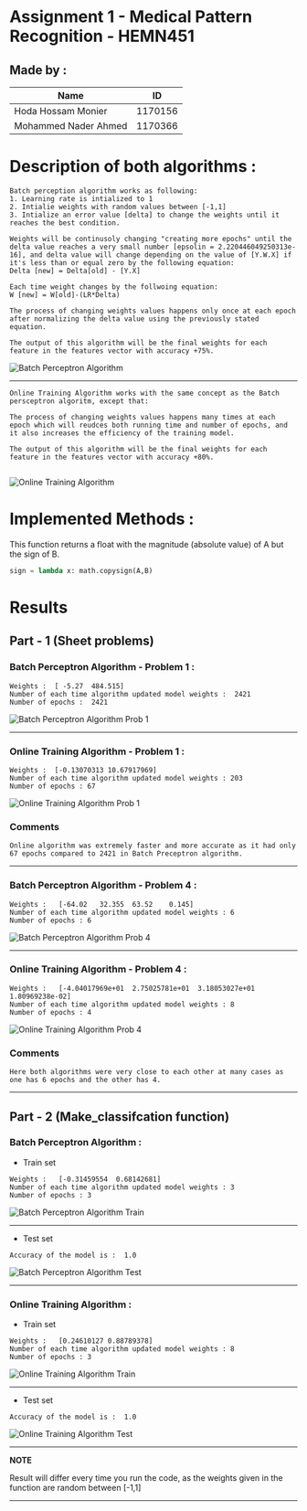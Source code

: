 # Assignment 1 - Medical Pattern Recognition - HEMN451
## Made by :

| Name | ID |
| ------ | ----------- |
| Hoda Hossam Monier   | 1170156 |
| Mohammed Nader Ahmed | 1170366 |

# **Description of both algorithms :**
```
Batch perception algorithm works as following:
1. Learning rate is intialized to 1
2. Intialie weights with random values between [-1,1]
3. Intialize an error value [delta] to change the weights until it reaches the best condition.

Weights will be continusoly changing "creating more epochs" until the delta value reaches a very small number [epsolin = 2.220446049250313e-16], and delta value will change depending on the value of [Y.W.X] if it's less than or equal zero by the following equation:
Delta [new] = Delta[old] - [Y.X]

Each time weight changes by the follwoing equation:
W [new] = W[old]-(LR*Delta)

The process of changing weights values happens only once at each epoch after normalizing the delta value using the previously stated equation. 
 
The output of this algorithm will be the final weights for each feature in the features vector with accuracy +75%.  
```

![Batch Perceptron Algorithm](/Images/Batch_Pcode.jPG)

---

```
Online Training Algorithm works with the same concept as the Batch persceptron algoritm, except that:

The process of changing weights values happens many times at each epoch which will reudces both running time and number of epochs, and it also increases the efficiency of the training model.

The output of this algorithm will be the final weights for each feature in the features vector with accuracy +80%. 
 
```


![Online Training Algorithm](Images/Onlinebatch_Pcode.JPG)

# **Implemented Methods :** 

This function returns a float with the magnitude (absolute value) of A but the sign of B.
```py
sign = lambda x: math.copysign(A,B)
```

# **Results**

## **Part - 1 (Sheet problems)**

### Batch Perceptron Algorithm - Problem 1 :
```
Weights :  [ -5.27  484.515]
Number of each time algorithm updated model weights :  2421
Number of epochs :  2421
```
![Batch Perceptron Algorithm Prob 1](Images/Batch_Perceptron_Prob1.jPG)

---

### Online Training Algorithm - Problem 1 :

```
Weights :  [-0.13070313 10.67917969]
Number of each time algorithm updated model weights : 203
Number of epochs : 67
```
![Online Training Algorithm Prob 1](Images/Online_Algorithm_Prob1.jPG)


### **Comments**
```
Online algorithm was extremely faster and more accurate as it had only 67 epochs compared to 2421 in Batch Preceptron algorithm.
```
---

### Batch Perceptron Algorithm - Problem 4 :

```
Weights :   [-64.02   32.355  63.52    0.145]
Number of each time algorithm updated model weights : 6
Number of epochs : 6
```
![Batch Perceptron Algorithm Prob 4](Images/Batch_Perceptron_Prob4.jPG)

---

### Online Training Algorithm - Problem 4 :

```
Weights :   [-4.04017969e+01  2.75025781e+01  3.18053027e+01  1.80969238e-02]
Number of each time algorithm updated model weights : 8
Number of epochs : 4
```

![Online Training Algorithm Prob 4](Images/Online_Algorithm_Prob4.jPG)

### **Comments**
```
Here both algorithms were very close to each other at many cases as one has 6 epochs and the other has 4.
```
---

## **Part - 2 (Make_classifcation function)**

### Batch Perceptron Algorithm :  
- Train set

```
Weights :   [-0.31459554  0.68142681]
Number of each time algorithm updated model weights : 3
Number of epochs : 3
```
![Batch Perceptron Algorithm Train](Images/Batch_MakeClass_Train.jPG)

---

- Test set

```
Accuracy of the model is :  1.0
```

![Batch Perceptron Algorithm Test](Images/Batch_MakeClass_Test.jPG)

---

### Online Training Algorithm : 
- Train set

```
Weights :   [0.24610127 0.88789378]
Number of each time algorithm updated model weights : 8
Number of epochs : 3
```
![Online Training Algorithm Train](Images/Online_MakeClass_Train.jPG)

---

- Test set

```
Accuracy of the model is :  1.0
```

![Online Training Algorithm Test](Images/Online_MakeClass_Test.jPG)

---
**NOTE**

Result will differ every time you run the code, as the weights given in the function are random between [-1,1]

---
